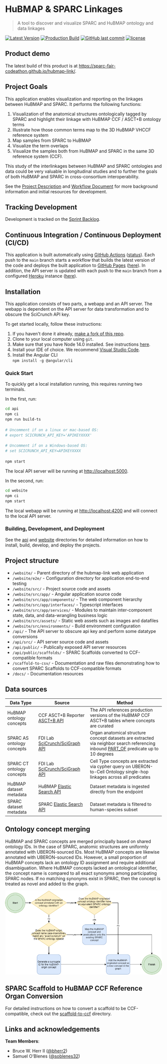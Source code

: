 # HuBMAP & SPARC Linkages

> A tool to discover and visualize SPARC and HuBMAP ontology and data linkages

[![Latest Version](https://img.shields.io/badge/Production%20Site-Live-brightgreen)](https://sparc-fair-codeathon.github.io/hubmap-link/)
[![Production Build](https://github.com/SPARC-FAIR-Codeathon/hubmap-link/actions/workflows/production-build.yml/badge.svg)](https://github.com/SPARC-FAIR-Codeathon/hubmap-link/actions/workflows/production-build.yml)
[![GitHub last commit](https://img.shields.io/github/last-commit/SPARC-FAIR-Codeathon/hubmap-link.svg)](https://github.com/SPARC-FAIR-Codeathon/hubmap-link/commits/main)
[![license](https://img.shields.io/github/license/mashape/apistatus.svg)](LICENSE)

## Product demo

The latest build of this product is at <https://sparc-fair-codeathon.github.io/hubmap-link/>.

## Project Goals

This application enables visualization and reporting on the linkages between HuBMAP and SPARC. It performs the following functions:

1) Visualization of the anatomical structures ontologically tagged by SPARC and highlight their linkage with HuBMAP CCF / ASCT+B ontology terms
2) Illustrate how those common terms map to the 3D HuBMAP VHCCF reference system
3) Map samples from SPARC to HuBMAP
4) Visualize the term overlaps
5) Visualize the samples both from HuBMAP and SPARC in the same 3D reference system (CCF).

This study of the interlinkages between HuBMAP and SPARC ontologies and data could be very valuable in longitudinal studies and to further the goals of both HuBMAP and SPARC in cross-consortium interoperability.

See the [Project Description](docs/DESCRIPTION.md) and [Workflow Document](docs/WORKFLOW.pdf) for more background information and initial resources for development.

## Tracking Development

Development is tracked on the [Sprint Backlog](https://github.com/SPARC-FAIR-Codeathon/hubmap-link/projects/1).

## Continuous Integration / Continuous Deployment (CI/CD)

This application is built automatically using [GitHub Actions](https://github.com/features/actions) ([status](https://github.com/SPARC-FAIR-Codeathon/hubmap-link/actions/workflows/production-build.yml)). Each push to the `main` branch starts a workflow that builds the latest version of the code and deploys the built application to [GitHub Pages](https://pages.github.com/) ([here](https://sparc-fair-codeathon.github.io/hubmap-link/)). In addition, the API server is updated with each push to the `main` branch from a configured [Heroku](https://www.heroku.com/nodejs) instance ([here](https://hubmap-link-api.herokuapp.com)).

## Installation

This application consists of two parts, a webapp and an API server. The webapp is dependent on the API server for data transformation and to obscure the SciCrunch API key.

To get started locally, follow these instructions:

1. If you haven't done it already, [make a fork of this repo](https://github.com/SPARC-FAIR-Codeathon/hubmap-link/fork).
1. Clone to your local computer using `git`.
1. Make sure that you have Node 14.0 installed. See instructions [here](https://nodejs.org/en/download/).
1. Install your IDE of choice. We recommend [Visual Studio Code](https://code.visualstudio.com/).
1. Install the Angular CLI \
    `npm install -g @angular/cli`

### Quick Start

To quickly get a local installation running, this requires running two terminals.

In the first, run:

```bash
cd api
npm ci
npm run build-ts

# Uncomment if on a linux or mac-based OS:  
# export SCICRUNCH_API_KEY='APIKEYXXXX'

# Uncomment if on a Windows-based OS:  
# set SCICRUNCH_API_KEY=APIKEYXXXX

npm start
```

The local API server will be running at <http://localhost:5000>.

In the second, run:

```bash
cd website
npm ci
npm start
```

The local webapp will be running at <http://localhost:4200> and will connect to the local API server.

### Building, Development, and Deployment

See the [api](api/README.md) and [website](website/README.md) directories for detailed
information on how to install, build, develop, and deploy the projects.

## Project structure

* `/website/` - Parent directory of the hubmap-link web application
* `/website/e2e/` - Configuration directory for application end-to-end testing
* `/website/src/` - Project source code and assets
* `/website/src/app/` - Angular application source code 
* `/website/src/app/components/` - The web component hierarchy 
* `/website/src/app/interfaces/` - Typescript interfaces
* `/website/src/app/services/` - Modules to maintain inter-component state, data, and data-wrangling business logic
* `/website/src/assets/` - Static web assets such as images and datafiles
* `/website/src/environments/` - Build environment configuration
* `/api/` - The API server to obscure api key and perform some datatype conversions
* `/api/src/` - API server source code and assets
* `/api/public/` - Publically exposed API server resources
* `/api/public/scaffolds/` - SPARC Scaffolds converted to CCF-compatible formats
* `/scaffold-to-csv/` - Documentation and raw files demonstrating how to convert SPARC Scaffolds to CCF-compatible formats
* `/docs/` - Documentation resources

## Data sources

| Data Type | Source | Method |
| ----------- | ----------- | ----------- |
| HuBMAP ontology concepts | CCF ASCT+B Reporter [ASCT+B API](https://github.com/hubmapconsortium/ccf-asct-reporter#asctb-api) | The API references production versions of the HuBMAP CCF ASCT+B tables where concepts are curated |
| SPARC AS ontology concepts | FDI Lab [SciCrunch/SciGraph API](https://scicrunch.org/) | Organ anatomical structure concept datasets are extracted via neighbor search referencing inbound [PART_OF](http://www.ontobee.org/ontology/RO?iri=http://purl.obolibrary.org/obo/BFO_0000050) predicate up to 10 degrees |
| SPARC CT ontology concepts | FDI Lab [SciCrunch/SciGraph API](https://scicrunch.org/) | Cell Type concepts are extracted via cypher query on UBERON-to-Cell Ontology single-hop linkages across all predicates |
| HuBMAP dataset metadata | HuBMAP [Elastic Search API](https://smart-api.info/ui/7aaf02b838022d564da776b03f357158) | Dataset metadata is ingested directly from the endpoint |
| SPARC dataset metadata | SPARC [Elastic Search API](https://scicrunch.org/) | Dataset metadata is filtered to human-species subset |

## Ontology concept merging

HuBMAP and SPARC concepts are merged principally based on shared ontology IDs. In the case of SPARC, anatomic structures are uniformly annotated with UBERON-sourced IDs. Most HuBMAP concepts are likewise annotated with UBERON-sourced IDs. However, a small proportion of HuBMAP concepts lack an ontology ID assignment and require additional disambiguation. Where HuBMAP concepts lacked an ontological identifier, the concept name is compared to all exact synonyms among participating SPARC nodes. If no matching synonyms exist in SPARC, then the concept is treated as novel and added to the graph.

![alt text](./docs/HuBMAP_merge_workflow.png)

## SPARC Scaffold to HuBMAP CCF Reference Organ Conversion

For detailed instructions on how to convert a scaffold to be CCF-compatible, check out the [scaffold-to-ccf](scaffold-to-ccf/README.md) directory.

## Links and acknowledgements

**Team Members**:

* Bruce W. Herr II ([@bherr2](https://github.com/bherr2))
* Samuel O'Blenes ([@soblenes32](https://github.com/soblenes32))
